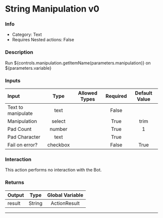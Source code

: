 # String Manipulation v0

### Info

- Category: Text
- Requires Nested actions: False


### Description
Run ${controls.manipulation.getItemName(parameters.manipulation)} on ${parameters.variable}


### Inputs

| Input | Type | Allowed Types | Required |  Default Value |
| :--- | :---: | :---: | :---: | :---: |
| Text to manipulate | text |  | False |  |
| Manipulation | select |  | True | trim |
| Pad Count | number |  | True | 1 |
| Pad Character | text |  | True |  |
| Fail on error? | checkbox |  | False | True |


### Interaction
This action performs no interaction with the Bot.

### Returns

| Output | Type | Global Variable |
| :--- | :---: | :---: |
| result | String | ActionResult |

---